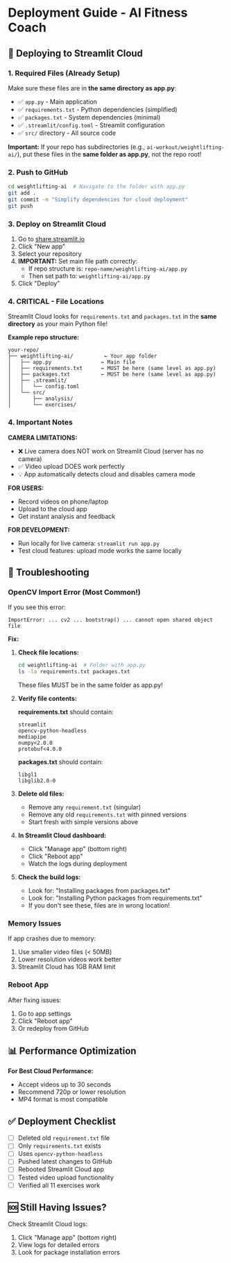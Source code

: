 # Deployment Guide - AI Fitness Coach

## 🚀 Deploying to Streamlit Cloud

### 1. Required Files (Already Setup)

Make sure these files are in **the same directory as app.py**:
- ✅ `app.py` - Main application
- ✅ `requirements.txt` - Python dependencies (simplified)
- ✅ `packages.txt` - System dependencies (minimal)
- ✅ `.streamlit/config.toml` - Streamlit configuration
- ✅ `src/` directory - All source code

**Important:** If your repo has subdirectories (e.g., `ai-workout/weightlifting-ai/`), put these files in the **same folder as app.py**, not the repo root!

### 2. Push to GitHub

```bash
cd weightlifting-ai  # Navigate to the folder with app.py
git add .
git commit -m "Simplify dependencies for cloud deployment"
git push
```

### 3. Deploy on Streamlit Cloud

1. Go to [share.streamlit.io](https://share.streamlit.io)
2. Click "New app"
3. Select your repository
4. **IMPORTANT:** Set main file path correctly:
   - If repo structure is: `repo-name/weightlifting-ai/app.py`
   - Then set path to: `weightlifting-ai/app.py`
5. Click "Deploy"

### 4. CRITICAL - File Locations

Streamlit Cloud looks for `requirements.txt` and `packages.txt` in the **same directory** as your main Python file!

**Example repo structure:**
```
your-repo/
├── weightlifting-ai/          ← Your app folder
│   ├── app.py                ← Main file
│   ├── requirements.txt      ← MUST be here (same level as app.py)
│   ├── packages.txt          ← MUST be here (same level as app.py)
│   ├── .streamlit/
│   │   └── config.toml
│   └── src/
│       ├── analysis/
│       └── exercises/
```

### 4. Important Notes

**CAMERA LIMITATIONS:**
- ❌ Live camera does NOT work on Streamlit Cloud (server has no camera)
- ✅ Video upload DOES work perfectly
- 💡 App automatically detects cloud and disables camera mode

**FOR USERS:**
- Record videos on phone/laptop
- Upload to the cloud app
- Get instant analysis and feedback

**FOR DEVELOPMENT:**
- Run locally for live camera: `streamlit run app.py`
- Test cloud features: upload mode works the same locally

## 🐛 Troubleshooting

### OpenCV Import Error (Most Common!)

If you see this error:
```
ImportError: ... cv2 ... bootstrap() ... cannot open shared object file
```

**Fix:**

1. **Check file locations:**
   ```bash
   cd weightlifting-ai  # Folder with app.py
   ls -la requirements.txt packages.txt
   ```
   These files MUST be in the same folder as app.py!

2. **Verify file contents:**

   **requirements.txt** should contain:
   ```
   streamlit
   opencv-python-headless
   mediapipe
   numpy<2.0.0
   protobuf<4.0.0
   ```

   **packages.txt** should contain:
   ```
   libgl1
   libglib2.0-0
   ```

3. **Delete old files:**
   - Remove any `requirement.txt` (singular)
   - Remove any old `requirements.txt` with pinned versions
   - Start fresh with simple versions above

4. **In Streamlit Cloud dashboard:**
   - Click "Manage app" (bottom right)
   - Click "Reboot app"
   - Watch the logs during deployment

5. **Check the build logs:**
   - Look for: "Installing packages from packages.txt"
   - Look for: "Installing Python packages from requirements.txt"
   - If you don't see these, files are in wrong location!

### Memory Issues

If app crashes due to memory:
1. Use smaller video files (< 50MB)
2. Lower resolution videos work better
3. Streamlit Cloud has 1GB RAM limit

### Reboot App

After fixing issues:
1. Go to app settings
2. Click "Reboot app"
3. Or redeploy from GitHub

## 📊 Performance Optimization

**For Best Cloud Performance:**
- Accept videos up to 30 seconds
- Recommend 720p or lower resolution
- MP4 format is most compatible

## ✅ Deployment Checklist

- [ ] Deleted old `requirement.txt` file
- [ ] Only `requirements.txt` exists
- [ ] Uses `opencv-python-headless`
- [ ] Pushed latest changes to GitHub
- [ ] Rebooted Streamlit Cloud app
- [ ] Tested video upload functionality
- [ ] Verified all 11 exercises work

## 🆘 Still Having Issues?

Check Streamlit Cloud logs:
1. Click "Manage app" (bottom right)
2. View logs for detailed errors
3. Look for package installation errors
